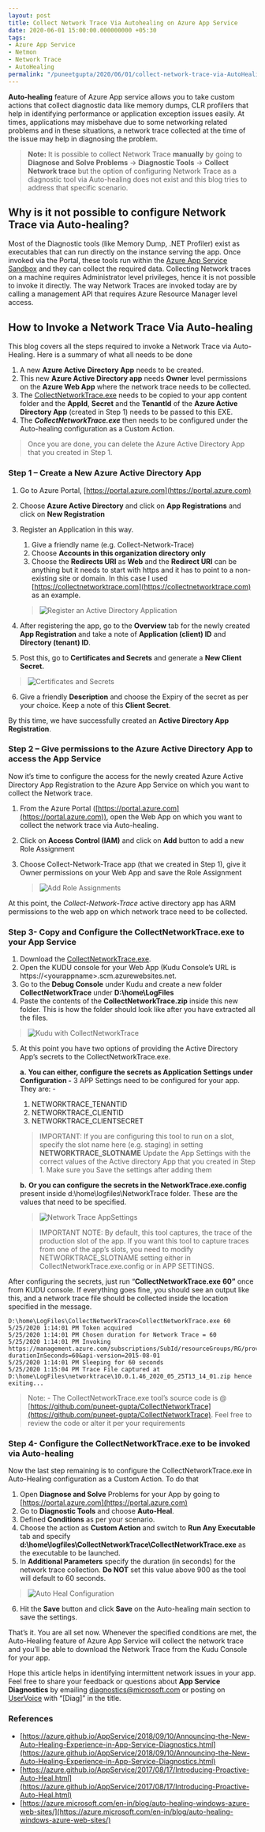 ```yaml
---
layout: post
title: Collect Network Trace Via Autohealing on Azure App Service
date: 2020-06-01 15:00:00.000000000 +05:30
tags:
- Azure App Service
- Netmon
- Network Trace
- AutoHealing
permalink: "/puneetgupta/2020/06/01/collect-network-trace-via-AutoHealing/"
---
```



**Auto-healing** feature of Azure App service allows you to take custom actions that collect diagnostic data like memory dumps, CLR profilers that help in identifying performance or application exception issues easily. At times, applications may misbehave due to some networking related problems and in these situations, a network trace collected at the time of the issue may help in diagnosing the problem.

> **Note:** It is possible to collect Network Trace **manually** by going to **Diagnose and Solve Problems** -> **Diagnostic Tools** -> **Collect Network trace** but the option of configuring Network Trace as a diagnostic tool via Auto-healing does not exist and this blog
> tries to address that specific scenario.

## Why is it not possible to configure Network Trace via Auto-healing?

Most of the Diagnostic tools (like Memory Dump, .NET Profiler) exist as executables that can run directly on the instance serving the app. Once invoked via the Portal, these tools run within the [Azure App Service Sandbox](https://github.com/projectkudu/kudu/wiki/Azure-Web-App-sandbox) and they can collect the required data. Collecting Network traces on a machine requires Administrator level privileges, hence it is not possible to invoke it directly. The way Network Traces are invoked today are by calling a management API that requires Azure Resource Manager level access.

## How to Invoke a Network Trace Via Auto-healing

This blog covers all the steps required to invoke a Network Trace via Auto-Healing. Here is a summary of what all needs to be done

 1. A new **Azure Active Directory App** needs to be created.
 2. This new **Azure Active Directory app** needs **Owner** level permissions on the **Azure Web App**
    where the network trace needs to be collected.
 3. The [CollectNetworkTrace.exe]({{site.baseurl}}/assets/2020/06/CollectNetworkTrace.zip) needs to be copied to your app content folder and the **AppId**, **Secret** and the **TenantId** of the **Azure Active Directory App** (created in Step 1) needs to be passed to this EXE.
 4. The **_CollectNetworkTrace.exe_** then needs to be configured under the Auto-healing configuration as
    a Custom Action.

> Once you are done, you can delete the Azure Active Directory App that you created in Step 1.

### Step 1 – Create a New Azure Active Directory App

1. Go to Azure Portal, [https://portal.azure.com](https://portal.azure.com) 
2. Choose **Azure Active Directory** and click on **App Registrations** and click on **New Registration** 
3. Register an Application in this way.
   1. Give a friendly name (e.g. Collect-Network-Trace)
   1. Choose **Accounts in this organization directory only**
   1. Choose the **Redirects URI** as **Web** and the **Redirect URI** can be anything but it needs to start with https and it has to point to a non-existing site or domain. In this case I used [https://collectnetworktrace.com](https://collectnetworktrace.com) as an example.

   > ![Register an Active Directory Application]({{site.baseurl}}/media/2020/06/AppRegistration.png)

4. After registering the app, go to the **Overview** tab for the newly created **App Registration** and take a note of **Application (client) ID** and **Directory (tenant) ID**.
5. Post this, go to **Certificates and Secrets** and generate a **New Client Secret.**
 >![Certificates and Secrets]({{site.baseurl}}/media/2020/06/CertificatesAndSecrets.png)
6. Give a friendly **Description** and choose the Expiry of the secret as per your choice. Keep a note of this **Client Secret**.

By this time, we have successfully created an **Active Directory App Registration**.


### Step 2 – Give permissions to the Azure Active Directory App to access the App Service

Now it’s time to configure the access for the newly created Azure Active Directory App Registration to the Azure App Service on which you want to collect the Network trace.

1. From the Azure Portal ([https://portal.azure.com](https://portal.azure.com)), open the Web App on which you want to collect the network trace via Auto-healing.

2. Click on **Access Control (IAM)** and click on **Add** button to add a new Role Assignment

3. Choose Collect-Network-Trace app (that we created in Step 1), give it Owner permissions on your Web App and save the Role Assignment

   >![Add Role Assignments]({{site.baseurl}}/media/2020/06/AddRoleAssignments.png)

At this point, the _Collect-Network-Trace_ active directory app has ARM permissions to the web app on which network trace need to be collected.


### Step 3- Copy and Configure the CollectNetworkTrace.exe to your App Service

1. Download the [CollectNetworkTrace.exe]({{site.baseurl}}/assets/2020/06/CollectNetworkTrace.zip).
2. Open the KUDU console for your Web App (Kudu Console’s URL is https://&lt;yourappname&gt;.scm.azurewebsites.net.
3. Go to the **Debug Console** under Kudu and create a new folder **CollectNetworkTrace** under **D:\home\LogFiles**
4. Paste the contents of the **CollectNetworkTrace.zip** inside this new folder. This is how the folder should look like after you have extracted all the files.
 >![Kudu with CollectNetworkTrace]({{site.baseurl}}/media/2020/06/KuduScreenshot.png)
5. At this point you have two options of providing the Active Directory App’s secrets to the CollectNetworkTrace.exe.
     
	**a.** **You can either, configure the secrets as Application Settings under Configuration -** 3 APP Settings need to be configured for your app. They are: -
	1. NETWORKTRACE_TENANTID
	2. NETWORKTRACE_CLIENTID
	3. NETWORKTRACE_CLIENTSECRET
	

	> IMPORTANT: If you are configuring this tool to run on a slot, specify the slot name here (e.g. staging) in setting **NETWORKTRACE_SLOTNAME**
		Update the App Settings with the correct values of the Active directory App that you created in Step 1. Make sure you Save the settings after adding them

	**b.** **Or you can configure the secrets in the NetworkTrace.exe.config** present inside d:\home\logfiles\NetworkTrace folder. These are the values that need to be specified.
	>![Network Trace AppSettings]({{site.baseurl}}/media/2020/06/AppSettingscreenshot.png)
	
	>IMPORTANT NOTE: By default, this tool captures, the trace of the production slot of the app. If you want this tool to capture traces from one of the app’s slots, you need to modify NETWORKTRACE_SLOTNAME setting either in CollectNetworkTrace.exe.config or in APP SETTINGS.

After configuring the secrets, just run “**CollectNetworkTrace.exe** **60”** once from KUDU console. If everything goes fine, you should see an output like this, and a network trace file should be collected inside the location specified in the message.

	D:\home\LogFiles\CollectNetworkTrace>CollectNetworkTrace.exe 60
	5/25/2020 1:14:01 PM Token acquired
	5/25/2020 1:14:01 PM Chosen duration for Network Trace = 60
	5/25/2020 1:14:01 PM Invoking https://management.azure.com/subscriptions/SubId/resourceGroups/RG/providers/Microsoft.Web/sites/SiteName/networkTrace/start?durationInSeconds=60&api-version=2015-08-01
	5/25/2020 1:14:01 PM Sleeping for 60 seconds
	5/25/2020 1:15:04 PM Trace File captured at D:\home\LogFiles\networktrace\10.0.1.46_2020_05_25T13_14_01.zip hence exiting...

>Note: - The CollectNetworkTrace.exe tool’s source code is @ [https://github.com/puneet-gupta/CollectNetworkTrace](https://github.com/puneet-gupta/CollectNetworkTrace). Feel free to review the code or alter it per your requirements


### Step 4- Configure the CollectNetworkTrace.exe to be invoked via Auto-healing

Now the last step remaining is to configure the CollectNetworkTrace.exe in Auto-Healing configuration as a Custom Action. To do that

1. Open **Diagnose and Solve** Problems for your App by going to [https://portal.azure.com](https://portal.azure.com)
2. Go to **Diagnostic Tools** and choose **Auto-Heal**.
3. Defined **Conditions** as per your scenario.
4. Choose the action as **Custom Action** and switch to **Run Any Executable** tab and specify **d:\home\logfiles\CollectNetworkTrace\CollectNetworkTrace.exe** as the executable to be launched.
5. In **Additional Parameters** specify the duration (in seconds) for the network trace collection. **Do NOT** set this value above 900 as the tool will default to 60 seconds.
 > ![Auto Heal Configuration]({{site.baseurl}}/media/2020/06/AutoHealConfiguration.png)   
6. Hit the **Save** button and click **Save** on the Auto-healing main section to save the settings.

That’s it. You are all set now. Whenever the specified conditions are met, the Auto-Healing feature of Azure App Service will collect the network trace and you’ll be able to download the Network Trace from the Kudu Console for your app.

Hope this article helps in identifying intermittent network issues in your app. Feel free to share your feedback or questions about **App Service Diagnostics** by emailing [diagnostics@microsoft.com](mailto:diagnostics@microsoft.com) or posting on [UserVoice](https://feedback.azure.com/forums/169385-web-apps%E2%80%8B%E2%80%8B%E2%80%8B%E2%80%8B%E2%80%8B%E2%80%8B%E2%80%8B%E2%80%8B%E2%80%8B%E2%80%8B%E2%80%8B%E2%80%8B%E2%80%8B%E2%80%8B) with “[Diag]” in the title.

### References

+ [https://azure.github.io/AppService/2018/09/10/Announcing-the-New-Auto-Healing-Experience-in-App-Service-Diagnostics.html](https://azure.github.io/AppService/2018/09/10/Announcing-the-New-Auto-Healing-Experience-in-App-Service-Diagnostics.html)
+ [https://azure.github.io/AppService/2017/08/17/Introducing-Proactive-Auto-Heal.html](https://azure.github.io/AppService/2017/08/17/Introducing-Proactive-Auto-Heal.html)
+ [https://azure.microsoft.com/en-in/blog/auto-healing-windows-azure-web-sites/](https://azure.microsoft.com/en-in/blog/auto-healing-windows-azure-web-sites/)